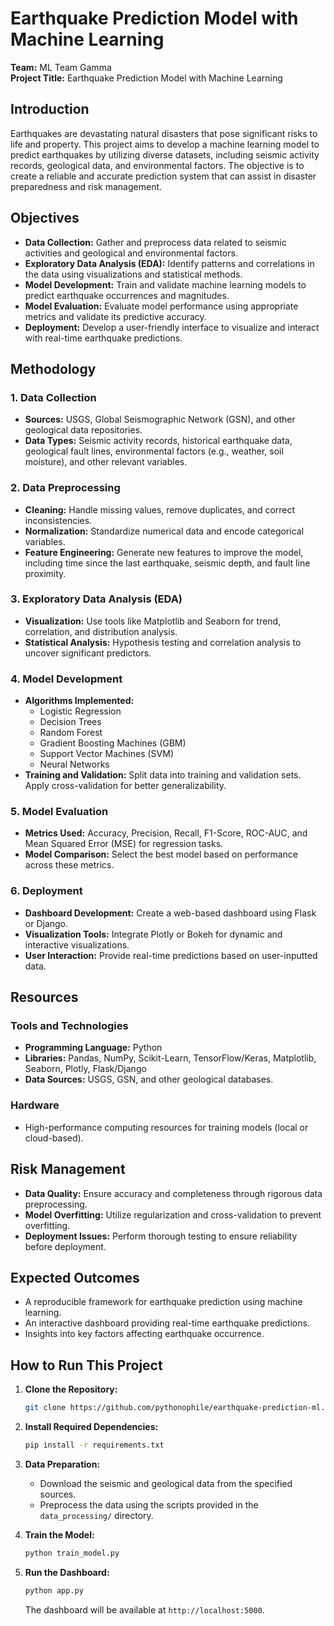 # Earthquake Prediction Model with Machine Learning

**Team:** ML Team Gamma  
**Project Title:** Earthquake Prediction Model with Machine Learning  

## Introduction
Earthquakes are devastating natural disasters that pose significant risks to life and property. This project aims to develop a machine learning model to predict earthquakes by utilizing diverse datasets, including seismic activity records, geological data, and environmental factors. The objective is to create a reliable and accurate prediction system that can assist in disaster preparedness and risk management.

## Objectives
- **Data Collection:** Gather and preprocess data related to seismic activities and geological and environmental factors.
- **Exploratory Data Analysis (EDA):** Identify patterns and correlations in the data using visualizations and statistical methods.
- **Model Development:** Train and validate machine learning models to predict earthquake occurrences and magnitudes.
- **Model Evaluation:** Evaluate model performance using appropriate metrics and validate its predictive accuracy.
- **Deployment:** Develop a user-friendly interface to visualize and interact with real-time earthquake predictions.

## Methodology

### 1. Data Collection
- **Sources:** USGS, Global Seismographic Network (GSN), and other geological data repositories.
- **Data Types:** Seismic activity records, historical earthquake data, geological fault lines, environmental factors (e.g., weather, soil moisture), and other relevant variables.

### 2. Data Preprocessing
- **Cleaning:** Handle missing values, remove duplicates, and correct inconsistencies.
- **Normalization:** Standardize numerical data and encode categorical variables.
- **Feature Engineering:** Generate new features to improve the model, including time since the last earthquake, seismic depth, and fault line proximity.

### 3. Exploratory Data Analysis (EDA)
- **Visualization:** Use tools like Matplotlib and Seaborn for trend, correlation, and distribution analysis.
- **Statistical Analysis:** Hypothesis testing and correlation analysis to uncover significant predictors.

### 4. Model Development
- **Algorithms Implemented:**
  - Logistic Regression
  - Decision Trees
  - Random Forest
  - Gradient Boosting Machines (GBM)
  - Support Vector Machines (SVM)
  - Neural Networks
- **Training and Validation:** Split data into training and validation sets. Apply cross-validation for better generalizability.

### 5. Model Evaluation
- **Metrics Used:** Accuracy, Precision, Recall, F1-Score, ROC-AUC, and Mean Squared Error (MSE) for regression tasks.
- **Model Comparison:** Select the best model based on performance across these metrics.

### 6. Deployment
- **Dashboard Development:** Create a web-based dashboard using Flask or Django.
- **Visualization Tools:** Integrate Plotly or Bokeh for dynamic and interactive visualizations.
- **User Interaction:** Provide real-time predictions based on user-inputted data.

## Resources

### Tools and Technologies
- **Programming Language:** Python
- **Libraries:** Pandas, NumPy, Scikit-Learn, TensorFlow/Keras, Matplotlib, Seaborn, Plotly, Flask/Django
- **Data Sources:** USGS, GSN, and other geological databases.

### Hardware
- High-performance computing resources for training models (local or cloud-based).

## Risk Management
- **Data Quality:** Ensure accuracy and completeness through rigorous data preprocessing.
- **Model Overfitting:** Utilize regularization and cross-validation to prevent overfitting.
- **Deployment Issues:** Perform thorough testing to ensure reliability before deployment.

## Expected Outcomes
- A reproducible framework for earthquake prediction using machine learning.
- An interactive dashboard providing real-time earthquake predictions.
- Insights into key factors affecting earthquake occurrence.

## How to Run This Project

1. **Clone the Repository:**
   ```bash
   git clone https://github.com/pythonophile/earthquake-prediction-ml.git
   ```

2. **Install Required Dependencies:**
   ```bash
   pip install -r requirements.txt
   ```

3. **Data Preparation:**
   - Download the seismic and geological data from the specified sources.
   - Preprocess the data using the scripts provided in the `data_processing/` directory.

4. **Train the Model:**
   ```bash
   python train_model.py
   ```

5. **Run the Dashboard:**
   ```bash
   python app.py
   ```
   The dashboard will be available at `http://localhost:5000`.
